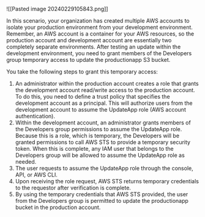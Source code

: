 ![[Pasted image 20240229105843.png]]

In this scenario, your organization has created multiple AWS accounts to isolate your production environment from your development environment. Remember, an AWS account is a container for your AWS resources, so the production account and development account are essentially two completely separate environments. After testing an update within the development environment, you need to grant members of the Developers group temporary access to update the productionapp S3 bucket.

You take the following steps to grant this temporary access:
1. An administrator within the production account creates a role that grants the development account read/write access to the production account. To do this, you need to define a trust policy that specifies the development account as a principal. This will authorize users from the development account to assume the UpdateApp role (AWS account authentication).
2. Within the development account, an administrator grants members of the Developers group permissions to assume the UpdateApp role. Because this is a role, which is temporary, the Developers will be granted permissions to call AWS STS to provide a temporary security token. When this is complete, any IAM user that belongs to the Developers group will be allowed to assume the UpdateApp role as needed.
3. The user requests to assume the UpdateApp role through the console, API, or AWS CLI.
4. Upon receiving the role request, AWS STS returns temporary credentials to the requestor after verification is complete.
5. By using the temporary credentials that AWS STS provided, the user from the Developers group is permitted to update the productionapp bucket in the production account.